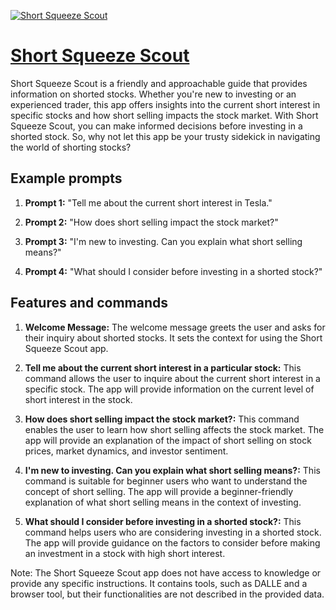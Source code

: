 [![Short Squeeze Scout](https://files.oaiusercontent.com/file-zAMUPwpXTM41mGQh0EJ8Ds56?se=2123-10-17T22%3A24%3A23Z&sp=r&sv=2021-08-06&sr=b&rscc=max-age%3D31536000%2C%20immutable&rscd=attachment%3B%20filename%3D7400a8ad-b2c8-47c9-837a-7d75edb7a84a.png&sig=WIC89vNnpRD2H8mEC2jLHDctml/SrfsmEnt38kRqC40%3D)](https://chat.openai.com/g/g-g16u2moyD-short-squeeze-scout)

# [Short Squeeze Scout](https://chat.openai.com/g/g-g16u2moyD-short-squeeze-scout)

Short Squeeze Scout is a friendly and approachable guide that provides information on shorted stocks. Whether you're new to investing or an experienced trader, this app offers insights into the current short interest in specific stocks and how short selling impacts the stock market. With Short Squeeze Scout, you can make informed decisions before investing in a shorted stock. So, why not let this app be your trusty sidekick in navigating the world of shorting stocks?

## Example prompts

1. **Prompt 1:** "Tell me about the current short interest in Tesla."

2. **Prompt 2:** "How does short selling impact the stock market?"

3. **Prompt 3:** "I'm new to investing. Can you explain what short selling means?"

4. **Prompt 4:** "What should I consider before investing in a shorted stock?"

## Features and commands

1. **Welcome Message:** The welcome message greets the user and asks for their inquiry about shorted stocks. It sets the context for using the Short Squeeze Scout app.

2. **Tell me about the current short interest in a particular stock:** This command allows the user to inquire about the current short interest in a specific stock. The app will provide information on the current level of short interest in the stock.

3. **How does short selling impact the stock market?:** This command enables the user to learn how short selling affects the stock market. The app will provide an explanation of the impact of short selling on stock prices, market dynamics, and investor sentiment.

4. **I'm new to investing. Can you explain what short selling means?:** This command is suitable for beginner users who want to understand the concept of short selling. The app will provide a beginner-friendly explanation of what short selling means in the context of investing.

5. **What should I consider before investing in a shorted stock?:** This command helps users who are considering investing in a shorted stock. The app will provide guidance on the factors to consider before making an investment in a stock with high short interest.

Note: The Short Squeeze Scout app does not have access to knowledge or provide any specific instructions. It contains tools, such as DALLE and a browser tool, but their functionalities are not described in the provided data.